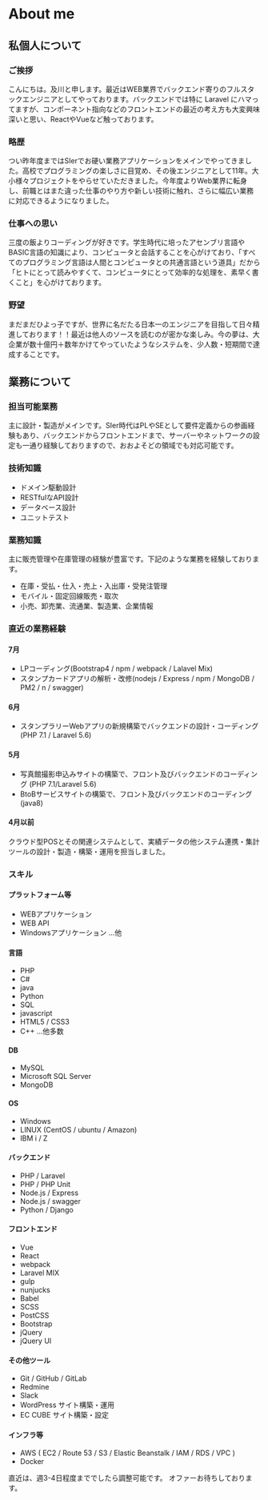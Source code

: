 # About me

## 私個人について

### ご挨拶
こんにちは。及川と申します。最近はWEB業界でバックエンド寄りのフルスタックエンジニアとしてやっております。バックエンドでは特に Laravel にハマってますが、コンポーネント指向などのフロントエンドの最近の考え方も大変興味深いと思い、ReactやVueなど触っております。

### 略歴
つい昨年度まではSIerでお硬い業務アプリケーションをメインでやってきました。高校でプログラミングの楽しさに目覚め、その後エンジニアとして11年。大小様々プロジェクトをやらせていただきました。今年度よりWeb業界に転身し、前職とはまた違った仕事のやり方や新しい技術に触れ、さらに幅広い業務に対応できるようになりました。

### 仕事への思い
三度の飯よりコーディングが好きです。学生時代に培ったアセンブリ言語やBASIC言語の知識により、コンピュータと会話することを心がけており、「すべてのプログラミング言語は人間とコンピュータとの共通言語という道具」だから「ヒトにとって読みやすくて、コンピュータにとって効率的な処理を、素早く書くこと」を心がけております。

### 野望
まだまだひよっ子ですが、世界に名だたる日本一のエンジニアを目指して日々精進しております！！最近は他人のソースを読むのが密かな楽しみ。今の夢は、大企業が数十億円＋数年かけてやっていたようなシステムを、少人数・短期間で達成することです。

## 業務について

### 担当可能業務
主に設計・製造がメインです。SIer時代はPLやSEとして要件定義からの参画経験もあり、バックエンドからフロントエンドまで、サーバーやネットワークの設定も一通り経験しておりますので、おおよそどの領域でも対応可能です。

### 技術知識
* ドメイン駆動設計
* RESTfulなAPI設計
* データベース設計
* ユニットテスト

### 業務知識
主に販売管理や在庫管理の経験が豊富です。下記のような業務を経験しております。
- 在庫・受払・仕入・売上・入出庫・受発注管理
- モバイル・固定回線販売・取次
- 小売、卸売業、流通業、製造業、企業情報

### 直近の業務経験

#### 7月
* LPコーディング(Bootstrap4 / npm / webpack / Lalavel Mix)
* スタンプカードアプリの解析・改修(nodejs / Express / npm / MongoDB / PM2 / n / swagger)

#### 6月
* スタンプラリーWebアプリの新規構築でバックエンドの設計・コーディング(PHP 7.1 / Laravel 5.6)

#### 5月
* 写真館撮影申込みサイトの構築で、フロント及びバックエンドのコーディング (PHP 7.1/Laravel 5.6)
* BtoBサービスサイトの構築で、フロント及びバックエンドのコーディング (java8)

#### 4月以前
 クラウド型POSとその関連システムとして、実績データの他システム連携・集計ツールの設計・製造・構築・運用を担当しました。

### スキル

#### プラットフォーム等
* WEBアプリケーション
* WEB API
* Windowsアプリケーション
...他

#### 言語
* PHP 
* C#
* java
* Python
* SQL 
* javascript
* HTML5 / CSS3
* C++
...他多数

#### DB
* MySQL
* Microsoft SQL Server
* MongoDB

#### OS
* Windows 
* LINUX (CentOS / ubuntu / Amazon)
* IBM i / Z

#### バックエンド
* PHP / Laravel
* PHP / PHP Unit
* Node.js / Express
* Node.js / swagger
* Python / Django

#### フロントエンド
* Vue
* React
* webpack
* Laravel MIX
* gulp
* nunjucks
* Babel
* SCSS
* PostCSS
* Bootstrap 
* jQuery
* jQuery UI

#### その他ツール
* Git / GitHub / GitLab
* Redmine
* Slack
* WordPress サイト構築・運用
* EC CUBE サイト構築・設定

#### インフラ等
* AWS ( EC2 / Route 53 / S3 / Elastic Beanstalk / IAM / RDS / VPC )
* Docker

直近は、週3-4日程度まででしたら調整可能です。
オファーお待ちしております。
